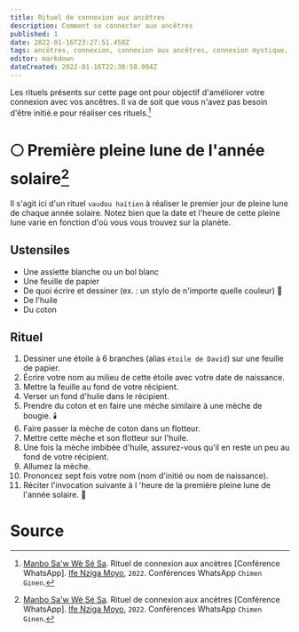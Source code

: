 ```yaml
---
title: Rituel de connexion aux ancêtres
description: Comment se connecter aux ancêtres
published: 1
date: 2022-01-16T23:27:51.458Z
tags: ancêtres, connexion, connexion aux ancêtres, connexion mystique, mysticisme
editor: markdown
dateCreated: 2022-01-16T22:30:58.994Z
---
```


Les rituels présents sur cette page ont pour objectif d'améliorer votre connexion avec vos ancêtres. Il va de soit que vous n'avez pas besoin d'être initié.e pour réaliser ces rituels.[^1]

# :full_moon: Première pleine lune de l'année solaire[^1]

Il s'agit ici d'un rituel `vaudou haïtien` à réaliser le premier jour de pleine lune de chaque année solaire. Notez bien que la date et l'heure de cette pleine lune varie en fonction d'où vous vous trouvez sur la planète.

## Ustensiles

* Une assiette blanche ou un bol blanc
* Une feuille de papier
* De quoi écrire et dessiner (ex. : un stylo de n'importe quelle couleur) :memo:
* De l'huile
* Du coton

## Rituel

1. Dessiner une étoile à 6 branches (alias `étoile de David`) sur une feuille de papier.
2. Écrire votre nom au milieu de cette étoile avec votre date de naissance.
3. Mettre la feuille au fond de votre récipient.
4. Verser un fond d'huile dans le récipient.
5. Prendre du coton et en faire une mèche similaire à une mèche de bougie. :candle:
6. Faire passer la mèche de coton dans un flotteur.
7. Mettre cette mèche et son flotteur sur l'huile.
8. Une fois la mèche imbibée d'huile, assurez-vous qu'il en reste un peu au fond de votre récipient.
9. Allumez la mèche.
10. Prononcez sept fois votre nom (nom d'initié ou nom de naissance).
11. Réciter l'invocation suivante à l 'heure de la première pleine lune de l'année solaire. :pray:

# Source

[^1]:  [Manbo Sa'w Wè Sé Sa](https://www.facebook.com/rosmywaystv). Rituel de connexion aux ancètres [Conférence WhatsApp]. [Ife Nziga Moyo](https://www.facebook.com/IF%C3%89-Nzinga-Moyo-102447998373899/), `2022`. Conférences WhatsApp `Chimen Ginen`.